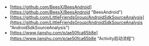 - [https://github.com/BeesX/BeesAndroid](https://github.com/BeesX/BeesAndroid "BeesAndroid")
- [https://github.com/LittleFriendsGroup/AndroidSdkSourceAnalysis](https://github.com/LittleFriendsGroup/AndroidSdkSourceAnalysis "AndroidSdkSourceAnalysis")
- [https://www.jianshu.com/p/ae50fca65b8e](https://www.jianshu.com/p/ae50fca65b8e "Activity启动流程")